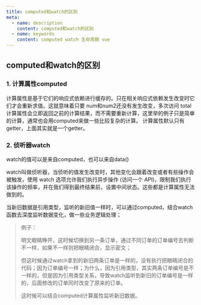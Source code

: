 ```yaml
---
title: computed和watch的区别
meta:
  - name: description
    content: computed和watch的区别
  - name: keywords
    content: computed watch 生命周期 vue
---
```


## computed和watch的区别

### 1. 计算属性computed

计算属性是基于它们的响应式依赖进行缓存的。只在相关响应式依赖发生改变时它们才会重新求值。这就意味着只要 num和num2还没有发生改变，多次访问 total 计算属性会立即返回之前的计算结果，而不需要重新计算，这里举的例子只是简单的计算，通常也会用computed来做一些比较复杂的计算。
计算属性默认只有getter，上面其实就是一个getter。

### 2. 侦听器watch

watch的值可以是来自computed，也可以来自data()

watch叫做侦听器，当侦听的值发生改变时，其他变化会跟着改变或者有些操作会被触发，使用 watch 选项允许我们执行异步操作 (访问一个 API)，限制我们执行该操作的频率，并在我们得到最终结果前，设置中间状态。这些都是计算属性无法做到的。



当新旧数据是引用类型，监听的新旧值一样时，可以通过computed，结合watch函数去深度监听数据变化，做一些业务逻辑处理；

> 例子：
>
> 明文眼睛睁开，这时候切换到另一条订单，通过不同订单的订单编号去判断不一样，如果不一样则把眼睛闭合，显示密文；
>
> 但这时候通过watch拿到的新旧两条订单是一样的，没有执行把眼睛闭合的代码；因为订单编号一样；为什么，因为引用类型，其实两条订单编号是不一样的，但是因为引用类型关系，导致watch监听到新旧的订单编号是一样的，后面修改的订单同时改变了原来的订单。
>
> 这时候可以结合computed计算属性监听新旧数据。


<ClientOnly>
  <Valine></Valine>
</ClientOnly>